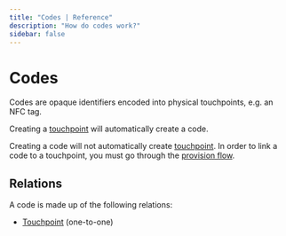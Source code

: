 ```yaml
---
title: "Codes | Reference"
description: "How do codes work?"
sidebar: false
---
```


# Codes

Codes are opaque identifiers encoded into physical touchpoints, e.g. an NFC tag.

Creating a [touchpoint](/reference/touchpoints/) will automatically create a code.

Creating a code will not automatically create [touchpoint](/reference/touchpoints). In order to link a code to a touchpoint, you must go through the [provision flow](/topic/provision-flow/).

## Relations

A code is made up of the following relations:

* [Touchpoint](/reference/touchpoints/) (one-to-one)

